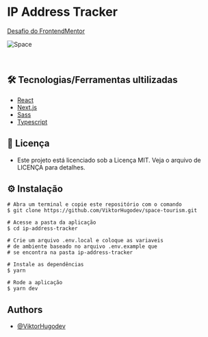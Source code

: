 
# IP Address Tracker

[Desafio do FrontendMentor](https://www.frontendmentor.io/challenges/space-tourism-multipage-website-gRWj1URZ3)

![Space](https://s10.gifyu.com/images/space3c3ccfaa6c0a6a93.md.gif)

&nbsp;

## 🛠️ Tecnologias/Ferramentas ultilizadas

* [React](https://pt-br.reactjs.org/E)
* [Next.js](https://nextjs.org/)
* [Sass](https://sass-lang.com/documentation)
* [Typescript](https://www.typescriptlang.org/docs/)

## 📝 Licença
- Este projeto está licenciado sob a Licença MIT. Veja o arquivo de LICENÇA para detalhes.
## ⚙️ Instalação
```
# Abra um terminal e copie este repositório com o comando
$ git clone https://github.com/ViktorHugodev/space-tourism.git
```

```
# Acesse a pasta da aplicação
$ cd ip-address-tracker

# Crie um arquivo .env.local e coloque as variaveis
# de ambiente baseado no arquivo .env.example que
# se encontra na pasta ip-address-tracker

# Instale as dependências
$ yarn

# Rode a aplicação
$ yarn dev

```
## Authors

- [@ViktorHugodev](https://github.com/ViktorHugodev)

